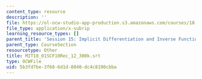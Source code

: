 ```yaml
---
content_type: resource
description: ''
file: https://ol-ocw-studio-app-production.s3.amazonaws.com/courses/18-01sc-single-variable-calculus-fall-2010/5b3fd7be3f686d1d8040dc4c8190cbba_MIT18_01SCF10Rec_12_300k.srt
file_type: application/x-subrip
learning_resource_types: []
parent_title: 'Session 15: Implicit Differentiation and Inverse Functions'
parent_type: CourseSection
resourcetype: Other
title: MIT18_01SCF10Rec_12_300k.srt
type: OCWFile
uid: 5b3fd7be-3f68-6d1d-8040-dc4c8190cbba
---
```

